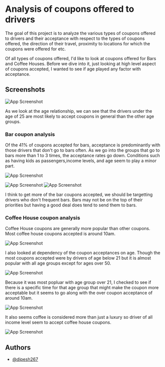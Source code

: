 # Analysis of coupons offered to drivers

The goal of this project is to analyze the various types of coupons offered to drivers and their acceptance with respect to the types of coupons offered, the direction of their travel, proximity to locations for which the coupons were offered for etc.

Of all types of coupons offered, I'd like to look at coupons offered for Bars and Coffee Houses. Before we dive into it, just looking at high level aspect of coupons accepted, I wanted to see if age played any factor with acceptance.

## Screenshots

![App Screenshot](/images/ageAndCoupon.png)

As we look at the age relationship, we can see that the drivers under the age of 25 are most likely to accept coupons in general than the other age groups.

### Bar coupon analysis

Of the 41% of coupons accepted for bars, acceptance is predominantly with those drivers that don't go to bars often. As we go into the groups that go to bars more than 1 to 3 times, the acceptance rates go down. Conditions such as having kids as passengers,income levels, and age seem to play a minor part.

![App Screenshot](/images/barFreqAccpt.png)

![App Screenshot](/images/barNokids.png) ![App Screenshot](/images/barKids.png)

I think to get more of the bar coupons accepted, we should be targetting drivers who don't frequent bars. Bars may not be on the top of their priorities but having a good deal does tend to send them to bars.

### Coffee House coupon analysis

Coffee House coupons are generally more popular than other coupons. Most coffee house coupons accepted is around 10am.

![App Screenshot](/images/coffeeByTime.png)

I also looked at dependency of the coupon acceptances on age. Though the most coupons accepted were by drivers of age below 21 but it is almost popular with all age groups except for ages over 50.

![App Screenshot](/images/coffeeOverallAge.png)

Because it was most popluar with age group over 21, I checked to see if there is a specific time for that age group that might make the coupon more acceptable but it seems to go along with the over coupon acceptance of around 10am.

![App Screenshot](/images/coffeeUnder21.png)

It also seems coffee is considered more than just a luxury so driver of all income level seem to accept coffee house coupons.

![App Screenshot](/images/coffeeByIncome.png)

## Authors

- [@dipesh267](https://github.com/dipesh267)
